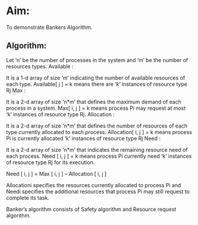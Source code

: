 # Aim: 
To demonstrate Bankers Algorithm.

## Algorithm: 
Let ‘n’ be the number of processes in the system and ‘m’ be the number of resources types.
Available : 

It is a 1-d array of size ‘m’ indicating the number of available resources of each type.
Available[ j ] = k means there are ‘k’ instances of resource type Rj
Max :

It is a 2-d array of size ‘n*m’ that defines the maximum demand of each process in a system.
Max[ i, j ] = k means process Pi may request at most ‘k’ instances of resource type Rj.
Allocation :

It is a 2-d array of size ‘n*m’ that defines the number of resources of each type currently allocated to each process.
Allocation[ i, j ] = k means process Pi is currently allocated ‘k’ instances of resource type Rj
Need :

 It is a 2-d array of size ‘n*m’ that indicates the remaining resource need of each process.
Need [ i,   j ] = k means process Pi currently need ‘k’ instances of resource type Rj
for its execution.

Need [ i,   j ] = Max [ i,   j ] – Allocation [ i,   j ]



Allocationi specifies the resources currently allocated to process Pi and Needi specifies the additional resources that process Pi may still request to complete its task.

Banker’s algorithm consists of Safety algorithm and Resource request algorithm.

